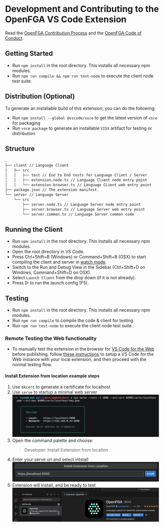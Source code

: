 # Development and Contributing to the OpenFGA VS Code Extension

Read the [OpenFGA Contribution Process](https://github.com/openfga/.github/blob/main/CONTRIBUTING.md) and the [OpenFGA Code of Conduct](https://github.com/openfga/.github/blob/main/CODE_OF_CONDUCT.md).

## Getting Started

- Run `npm install` in the root directory. This installs all necessary npm modules.
- Run `npm run compile && npm run test-node` to execute the client node test suite.

## Distribution (Optional)

To generate an installable build of this extension, you can do the following:

- Run `npm install --global @vscode/vsce` to get the latest version of `vsce` for packaging 
- Run `vsce package` to generate an installable `VISX` artifact for testing or distribution

## Structure

```
.
├── client // Language Client
│   ├── src
│   │   ├── test // End to End tests for Language Client / Server
│   │   ├── extension.node.ts // Language Client node entry point
│   │   └── extension.browser.ts // Language CLient web entry point
├── package.json // The extension manifest.
└── server // Language Server
    └── src
        ├── server.node.ts // Language Server node entry point
        ├── server.browser.ts // Language Server web entry point
        └── server.common.ts // Language Server common code
```

## Running the Client

- Run `npm install` in the root directory. This installs all necessary npm modules.
- Open the root directory in VS Code.
- Press Ctrl+Shift+B (Windows) or Command+Shift+B (OSX) to start compiling the client and server in [watch mode](https://code.visualstudio.com/docs/editor/tasks#:~:text=The%20first%20entry%20executes,the%20HelloWorld.js%20file.).
- Switch to the Run and Debug View in the Sidebar (Ctrl+Shift+D on Windows, Command+Shift+D on OSX).
- Select `Launch Client` from the drop down (if it is not already).
- Press ▷ to run the launch config (F5).

## Testing

- Run `npm install` in the root directory. This installs all necessary npm modules.
- Run `npm run compile` to compile the code & client for testing.
- Run `npm run test-node` to execute the client node test suite.

### Remote Testing the Web functionality

- To manually test the extension in the browser for [VS Code for the Web](https://vscode.dev/) before publishing, follow [these instructions](https://code.visualstudio.com/api/extension-guides/web-extensions#test-your-web-extension-in-vscode.dev) to setup a VS Code for the Web instance with your local extension, and then proceed with the normal testing flow.

#### Install Extension from location example steps

1. Use `mkcert` to generate a certificate for localhost
2. Use `serve` to startup a minimal web server
![Using serve as a websever](images/serve.png)
3. Open the command palette and choose:
    >Developer: Install Extension from location
4. Enter your serve url and select intstall
![Install extension from location](images/install-location.png)
5. Extension will install, and be ready to test
![Installed extension](images/installed-extension.png)